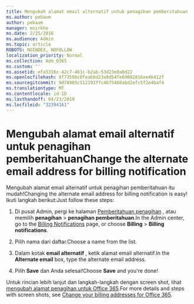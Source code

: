 ```yaml
---
title: Mengubah alamat email alternatif untuk penagihan pemberitahuan
ms.author: pebaum
author: pebaum
manager: mnirkhe
ms.date: 2/25/2018
ms.audience: Admin
ms.topic: article
ROBOTS: NOINDEX, NOFOLLOW
localization_priority: Normal
ms.collection: Adm_O365
ms.custom: ''
ms.assetid: efa5316c-42c7-461c-b2ab-53d23e0a6d22
ms.openlocfilehash: 8f7359bc8feabbd23e8d54fe69082816ee46412f
ms.sourcegitcommit: 9d78905c512192ffc4675468abd2efc5f2e4baf4
ms.translationtype: MT
ms.contentlocale: id-ID
ms.lasthandoff: 04/23/2019
ms.locfileid: "32394161"
---
```

# <a name="change-the-alternate-email-address-for-billing-notification"></a><span data-ttu-id="f4436-102">Mengubah alamat email alternatif untuk penagihan pemberitahuan</span><span class="sxs-lookup"><span data-stu-id="f4436-102">Change the alternate email address for billing notification</span></span>

<span data-ttu-id="f4436-103">Mengubah alamat email alternatif untuk penagihan pemberitahuan itu mudah!</span><span class="sxs-lookup"><span data-stu-id="f4436-103">Changing the alternate email address for billing notification is easy!</span></span> <span data-ttu-id="f4436-104">Ikuti langkah berikut:</span><span class="sxs-lookup"><span data-stu-id="f4436-104">Just follow these steps:</span></span>
  
1. <span data-ttu-id="f4436-105">Di pusat Admin, pergi ke halaman [Pemberitahuan penagihan](https://go.microsoft.com/fwlink/p/?linkid=853212) , atau memilih **penagihan** \> **penagihan pemberitahuan**.</span><span class="sxs-lookup"><span data-stu-id="f4436-105">In the Admin center, go to the [Billing Notifications](https://go.microsoft.com/fwlink/p/?linkid=853212) page, or choose **Billing** \> **Billing notifications**.</span></span>
    
2. <span data-ttu-id="f4436-106">Pilih nama dari daftar.</span><span class="sxs-lookup"><span data-stu-id="f4436-106">Choose a name from the list.</span></span>
    
3. <span data-ttu-id="f4436-107">Dalam kotak **email alternatif** , ketik alamat email alternatif.</span><span class="sxs-lookup"><span data-stu-id="f4436-107">In the **Alternate email** box, type the alternate email address.</span></span> 
    
4. <span data-ttu-id="f4436-108">Pilih **Save** dan Anda selesai!</span><span class="sxs-lookup"><span data-stu-id="f4436-108">Choose **Save** and you're done!</span></span> 
    
<span data-ttu-id="f4436-109">Untuk rincian lebih lanjut dan langkah-langkah dengan screen shot, lihat [mengubah alamat penagihan untuk Office 365](https://support.office.com/article/Change-your-billing-addresses-for-Office-365-for-business-a25c10d6-c1e9-4299-9185-25178df9eba6).</span><span class="sxs-lookup"><span data-stu-id="f4436-109">For more details and steps with screen shots, see [Change your billing addresses for Office 365](https://support.office.com/article/Change-your-billing-addresses-for-Office-365-for-business-a25c10d6-c1e9-4299-9185-25178df9eba6).</span></span>
  

